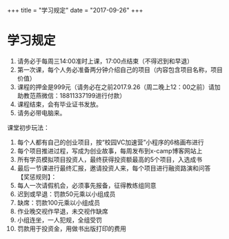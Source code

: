 +++
title = "学习规定"
date = "2017-09-26"
+++

# 学习规定

1. 请务必于每周三14:00准时上课，17:00点结束（不得迟到和早退）      
2. 第一次课，每个人务必准备两分钟介绍自己的项目（内容包含项目名称，项目价值）
3. 课程的押金是999元（请务必在之前2017.9.26（周二晚上12：00之前）请加助教范燕微信：18811337199进行付款）
4. 课程结束，会有毕业证书发放。
5. 请务必带电脑来。

课堂初步玩法：
1. 每个人都有自己的创业项目，按“校园VC加速营”小程序的6格画布进行
2. 每个项目推进过程，写成为创业故事，每周发布到x-camp博客网站上
3. 所有学员模拟项目投资人，最终获得投资额最高的5个项目，入选成书
4. 最后一节课进行最终汇报，邀请投资人来，每个项目进行融资路演和问答
 
【奖惩规则】：
1. 每人一次请假机会，必须事先报备，征得教练组同意
2. 迟到或早退：罚款50元乘以小组成员
3. 缺席：罚款100元乘以小组成员
4. 作业晚交视作早退，未交视作缺席
5. 小组连坐，一人犯规，全组受罚
6. 罚款用于投资金，用做书出版打印的费用
